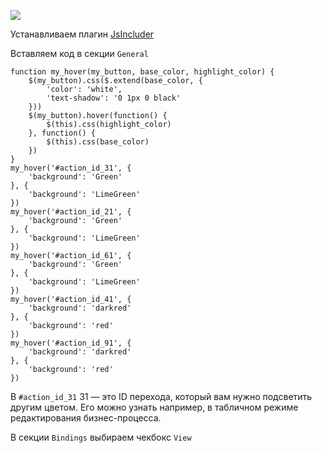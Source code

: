 ![](http://myjira.biz-apps.ru/wp-content/uploads/2016/09/Screenshot_3.png)

Устанавливаем плагин [JsIncluder](https://marketplace.atlassian.com/plugins/ru.mail.jira.plugins.jsincluder/server/overview)

Вставляем код в секции `General`

~~~~
function my_hover(my_button, base_color, highlight_color) {
    $(my_button).css($.extend(base_color, {
        'color': 'white',
        'text-shadow': '0 1px 0 black'
    }))
    $(my_button).hover(function() {
        $(this).css(highlight_color)
    }, function() {
        $(this).css(base_color)
    })
}
my_hover('#action_id_31', {
    'background': 'Green'
}, {
    'background': 'LimeGreen'
})
my_hover('#action_id_21', {
    'background': 'Green'
}, {
    'background': 'LimeGreen'
})
my_hover('#action_id_61', {
    'background': 'Green'
}, {
    'background': 'LimeGreen'
})
my_hover('#action_id_41', {
    'background': 'darkred'
}, {
    'background': 'red'
})
my_hover('#action_id_91', {
    'background': 'darkred'
}, {
    'background': 'red'
})
~~~~
В `#action_id_31` 31 — это ID перехода, который вам нужно подсветить другим цветом. Его можно узнать например, в табличном режиме редактирования бизнес-процесса.

В секции `Bindings` выбираем чекбокс `View`
